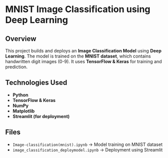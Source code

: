 # MNIST Image Classification using Deep Learning

## Overview  
This project builds and deploys an **Image Classification Model** using **Deep Learning**. The model is trained on the **MNIST dataset**, which contains handwritten digit images (0-9). It uses **TensorFlow & Keras** for training and prediction.

## Technologies Used  
- **Python**  
- **TensorFlow & Keras**  
- **NumPy**  
- **Matplotlib**  
- **Streamlit (for deployment)**

## Files  
- `Image-classification(mnist).ipynb` → Model training on MNIST dataset  
- `image_classification_deploymodel.ipynb` → Deployment using Streamlit  

